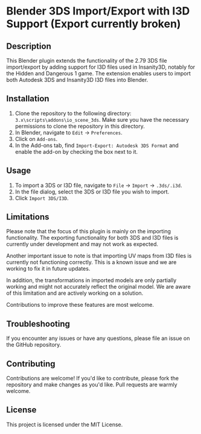 # Blender 3DS Import/Export with I3D Support (Export currently broken)

## Description

This Blender plugin extends the functionality of the 2.79 3DS file import/export by adding support for I3D files used in Insanity3D, notably for the Hidden and Dangerous 1 game. The extension enables users to import both Autodesk 3DS and Insanity3D I3D files into Blender.

## Installation

1. Clone the repository to the following directory: `3.x\scripts\addons\io_scene_3ds`. Make sure you have the necessary permissions to clone the repository in this directory.
2. In Blender, navigate to `Edit` -> `Preferences`.
3. Click on `Add-ons`.
4. In the Add-ons tab, find `Import-Export: Autodesk 3DS Format` and enable the add-on by checking the box next to it.

## Usage

1. To import a 3DS or I3D file, navigate to `File` -> `Import` -> `.3ds/.i3d`.
2. In the file dialog, select the 3DS or I3D file you wish to import.
3. Click `Import 3DS/I3D`.

## Limitations

Please note that the focus of this plugin is mainly on the importing functionality. The exporting functionality for both 3DS and I3D files is currently under development and may not work as expected.

Another important issue to note is that importing UV maps from I3D files is currently not functioning correctly. This is a known issue and we are working to fix it in future updates.

In addition, the transformations in imported models are only partially working and might not accurately reflect the original model. We are aware of this limitation and are actively working on a solution.

Contributions to improve these features are most welcome.

## Troubleshooting

If you encounter any issues or have any questions, please file an issue on the GitHub repository.

## Contributing

Contributions are welcome! If you'd like to contribute, please fork the repository and make changes as you'd like. Pull requests are warmly welcome.

## License

This project is licensed under the MIT License.
